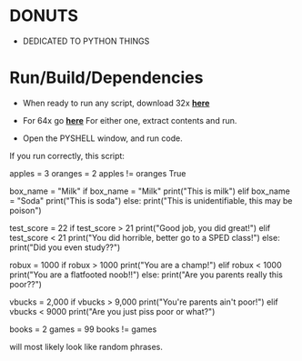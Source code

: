 # DONUTS
* DEDICATED TO PYTHON THINGS

# Run/Build/Dependencies
* When ready to run any script, download 32x **[here](https://github.com/MeltiDev/DONUTS/blob/main/install/python-3.9.7-embed-win32.zip)**
* For 64x go **[here](https://github.com/MeltiDev/DONUTS/blob/main/install/python-3.9.7-embed-win32-64bit.zip)**
For either one, extract contents and run.

* Open the PYSHELL window, and run code.

If you run correctly, this script:

apples = 3
oranges = 2
apples != oranges
True

box_name = "Milk"
if box_name = "Milk"
print("This is milk")
elif box_name = "Soda"
print("This is soda")
else: 
  print("This is unidentifiable, this may be poison")

test_score = 22
if test_score > 21
print("Good job, you did great!")
elif test_score < 21
print("You did horrible, better go to a SPED class!")
else:
  print("Did you even study??")
  
robux = 1000
if robux > 1000
print("You are a champ!")
elif robux < 1000
print("You are a flatfooted noob!!")
else:
  print("Are you parents really this poor??")
  
vbucks = 2,000
if vbucks > 9,000
print("You're parents ain't poor!")
elif vbucks < 9000
print("Are you just piss poor or what?")

books = 2
games = 99
books != games

will most likely look like random phrases.
